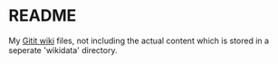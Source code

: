 # README

My [Gitit wiki](https://github.com/jgm/gitit) files, not including the actual content which is stored in a seperate 'wikidata' directory.
